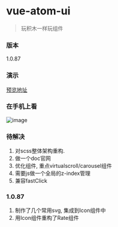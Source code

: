 # vue-atom-ui
> 玩积木一样玩组件

### 版本
1.0.87

### 演示
[预览地址](https://383514580.github.io/atom)

### 在手机上看
![image](https://user-images.githubusercontent.com/8264787/34904356-3395a8d2-f87f-11e7-85f4-7ae1a94fc587.png)


### 待解决
1. 对scss整体架构重构.
2. 做一个doc官网
3. 优化组件, 重点virtualscroll/carousel组件
4. 需要js做一个全局的z-index管理
5. 兼容fastClick

### 1.0.87
1. 制作了几个常用svg, 集成到Icon组件中
2. 用Icon组件重构了Rate组件